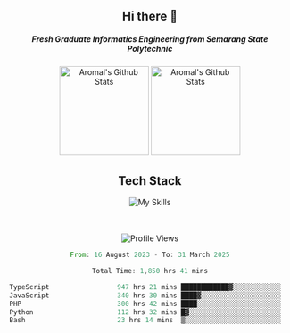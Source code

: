 <div align="center">
  <h2>Hi there 👋</h2>

  <h5>Fresh Graduate Informatics Engineering from Semarang State Polytechnic</h5>

  <img
    height="160"
    alt="Aromal's Github Stats"
    src="https://github-readme-stats.vercel.app/api?username=dafariski77&show_icons=true&theme=tokyonight&count_private=true"
  />
  <img
    alt="Aromal's Github Stats"
    height="160"
    src="https://github-readme-stats.vercel.app/api/top-langs/?username=dafariski77&layout=compact&theme=tokyonight"
  />

  <h2>Tech Stack</h2>
  
![My Skills](https://simpleskill.icons.workers.dev/svg?i=typescript,next.js,react,tailwindcss,shadcnui,reactquery,prisma,socketdotio,zod)

  <br /><br />
  <img src="https://komarev.com/ghpvc/?username=dafariski77&abbreviated=true" alt="Profile Views">
    
  <!--START_SECTION:waka-->

```rust
From: 16 August 2023 - To: 31 March 2025

Total Time: 1,850 hrs 41 mins

TypeScript                 947 hrs 21 mins ████████████▓░░░░░░░░░░░░   50.75 %
JavaScript                 340 hrs 30 mins ████▓░░░░░░░░░░░░░░░░░░░░   18.24 %
PHP                        300 hrs 42 mins ████░░░░░░░░░░░░░░░░░░░░░   16.11 %
Python                     112 hrs 32 mins █▓░░░░░░░░░░░░░░░░░░░░░░░   06.03 %
Bash                       23 hrs 14 mins  ▒░░░░░░░░░░░░░░░░░░░░░░░░   01.25 %
```

<!--END_SECTION:waka-->
</div>

